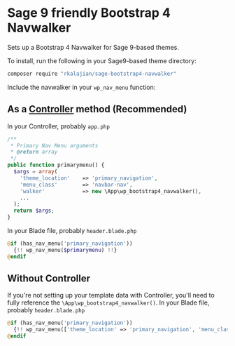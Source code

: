 # Sage 9 friendly Bootstrap 4 Navwalker

Sets up a Bootstrap 4 Navwalker for Sage 9-based themes.

To install, run the following in your Sage9-based theme directory:
```bash
composer require "rkalajian/sage-bootstrap4-navwalker"
```

Include the navwalker in your `wp_nav_menu` function:

## As a [Controller](https://github.com/soberwp/controller) method (Recommended)
In your Controller, probably `app.php`
```php
/**
 * Primary Nav Menu arguments
 * @return array
 */
public function primarymenu() {
  $args = array(
    'theme_location'    => 'primary_navigation',
    'menu_class'        => 'navbar-nav',
    'walker'            => new \App\wp_bootstrap4_navwalker(),
    ...
  );
  return $args;
}
```

In your Blade file, probably `header.blade.php`
```php
@if (has_nav_menu('primary_navigation'))
  {!! wp_nav_menu($primarymenu) !!}
@endif
```

## Without Controller
If you're not setting up your template data with Controller, you'll need to fully reference the `\App\wp_bootstrap4_navwalker()`.
In your Blade file, probably `header.blade.php`
```php
@if (has_nav_menu('primary_navigation'))
  {!! wp_nav_menu(['theme_location' => 'primary_navigation', 'menu_class' => 'navbar-nav', 'walker' => new \App\wp_bootstrap4_navwalker()]) !!}
@endif
```
